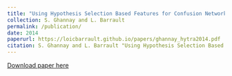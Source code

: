 ```yaml
---
title: "Using Hypothesis Selection Based Features for Confusion Network MT System Combination"
collection: S. Ghannay and L. Barrault
permalink: /publication/
date: 2014
paperurl: https://loicbarrault.github.io/papers/ghannay_hytra2014.pdf
citation: S. Ghannay and L. Barrault "Using Hypothesis Selection Based Features for Confusion Network MT System Combination" <i>, Third Workshop on Hybrid Approaches to Translation (HyTra), EACL 2014 
---
```

[Download paper here](https://loicbarrault.github.io/papers/ghannay_hytra2014.pdf)